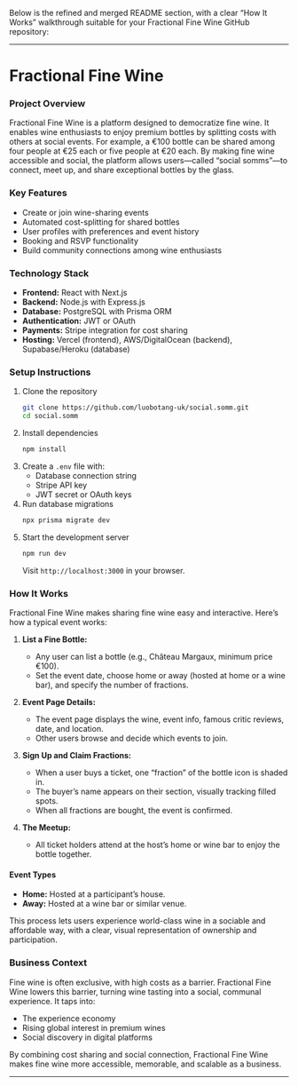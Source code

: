 Below is the refined and merged README section, with a clear “How It Works” walkthrough suitable for your Fractional Fine Wine GitHub repository:

***

# Fractional Fine Wine

### Project Overview  
Fractional Fine Wine is a platform designed to democratize fine wine. It enables wine enthusiasts to enjoy premium bottles by splitting costs with others at social events. For example, a €100 bottle can be shared among four people at €25 each or five people at €20 each. By making fine wine accessible and social, the platform allows users—called “social somms”—to connect, meet up, and share exceptional bottles by the glass.

### Key Features  
- Create or join wine-sharing events  
- Automated cost-splitting for shared bottles  
- User profiles with preferences and event history  
- Booking and RSVP functionality  
- Build community connections among wine enthusiasts  

### Technology Stack  
- **Frontend:** React with Next.js  
- **Backend:** Node.js with Express.js  
- **Database:** PostgreSQL with Prisma ORM  
- **Authentication:** JWT or OAuth  
- **Payments:** Stripe integration for cost sharing  
- **Hosting:** Vercel (frontend), AWS/DigitalOcean (backend), Supabase/Heroku (database)  

### Setup Instructions  
1. Clone the repository  
   ```bash
   git clone https://github.com/luobotang-uk/social.somm.git
   cd social.somm
   ```
2. Install dependencies  
   ```bash
   npm install
   ```
3. Create a `.env` file with:  
   - Database connection string  
   - Stripe API key  
   - JWT secret or OAuth keys  
4. Run database migrations  
   ```bash
   npx prisma migrate dev
   ```
5. Start the development server  
   ```bash
   npm run dev
   ```
   Visit `http://localhost:3000` in your browser.

### How It Works

Fractional Fine Wine makes sharing fine wine easy and interactive. Here’s how a typical event works:

1. **List a Fine Bottle:**  
   - Any user can list a bottle (e.g., Château Margaux, minimum price €100).  
   - Set the event date, choose home or away (hosted at home or a wine bar), and specify the number of fractions.

2. **Event Page Details:**  
   - The event page displays the wine, event info, famous critic reviews, date, and location.  
   - Other users browse and decide which events to join.

3. **Sign Up and Claim Fractions:**  
   - When a user buys a ticket, one “fraction” of the bottle icon is shaded in.  
   - The buyer’s name appears on their section, visually tracking filled spots.  
   - When all fractions are bought, the event is confirmed.

4. **The Meetup:**  
   - All ticket holders attend at the host’s home or wine bar to enjoy the bottle together.

#### Event Types  
- **Home:** Hosted at a participant’s house.  
- **Away:** Hosted at a wine bar or similar venue.

This process lets users experience world-class wine in a sociable and affordable way, with a clear, visual representation of ownership and participation.

### Business Context  
Fine wine is often exclusive, with high costs as a barrier. Fractional Fine Wine lowers this barrier, turning wine tasting into a social, communal experience. It taps into:  
- The experience economy  
- Rising global interest in premium wines  
- Social discovery in digital platforms  

By combining cost sharing and social connection, Fractional Fine Wine makes fine wine more accessible, memorable, and scalable as a business.

---
